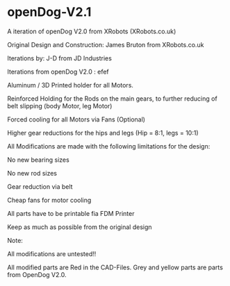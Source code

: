 # openDog-V2.1

A iteration of openDog V2.0 from XRobots (XRobots.co.uk)

Original Design and Construction:
James Bruton from XRobots.co.uk

Iterations by:
J-D from JD Industries


Iterations from openDog V2.0 : efef

Aluminum / 3D Printed holder for all Motors.

Reinforced Holding for the Rods on the main gears, to further reducing of belt slipping (body Motor, leg Motor)

Forced cooling for all Motors via Fans (Optional)

Higher gear reductions for the hips and legs (Hip = 8:1, legs = 10:1)


All Modifications are made with the following limitations for the design:

No new bearing sizes

No new rod sizes

Gear reduction via belt

Cheap fans for motor cooling

All parts have to be printable fia FDM Printer

Keep as much as possible from the original design


Note:

All modifications are untested!!

All modified parts are Red in the CAD-Files. Grey and yellow parts are parts from OpenDog V2.0.
